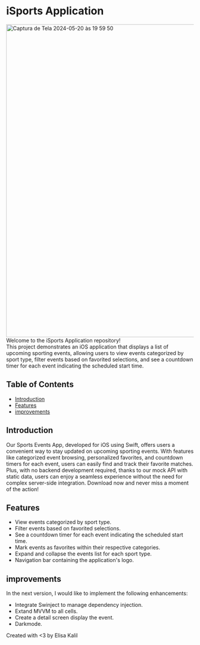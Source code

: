 # iSports Application

<img width="839" alt="Captura de Tela 2024-05-20 às 19 59 50" src="https://github.com/elisakalil/iSports/assets/60624768/8657536d-351a-488c-8741-431666c6fcd7">

<br>
Welcome to the iSports Application repository! <br>
This project demonstrates an iOS application that displays a list of upcoming sporting events, allowing users to view events categorized by sport type, filter events based on favorited selections, and see a countdown timer for each event indicating the scheduled start time.

## Table of Contents
- [Introduction](#introduction)
- [Features](#features)
- [improvements](#usage)

## Introduction
Our Sports Events App, developed for iOS using Swift, offers users a convenient way to stay updated on upcoming sporting events. With features like categorized event browsing, personalized favorites, and countdown timers for each event, users can easily find and track their favorite matches. Plus, with no backend development required, thanks to our mock API with static data, users can enjoy a seamless experience without the need for complex server-side integration. Download now and never miss a moment of the action!

## Features
- View events categorized by sport type.
- Filter events based on favorited selections.
- See a countdown timer for each event indicating the scheduled start time.
- Mark events as favorites within their respective categories.
- Expand and collapse the events list for each sport type.
- Navigation bar containing the application's logo.

## improvements
In the next version, I would like to implement the following enhancements:
- Integrate Swinject to manage dependency injection.
- Extand MVVM to all cells.
- Create a detail screen display the event.
- Darkmode.

Created with <3 by Elisa Kalil
